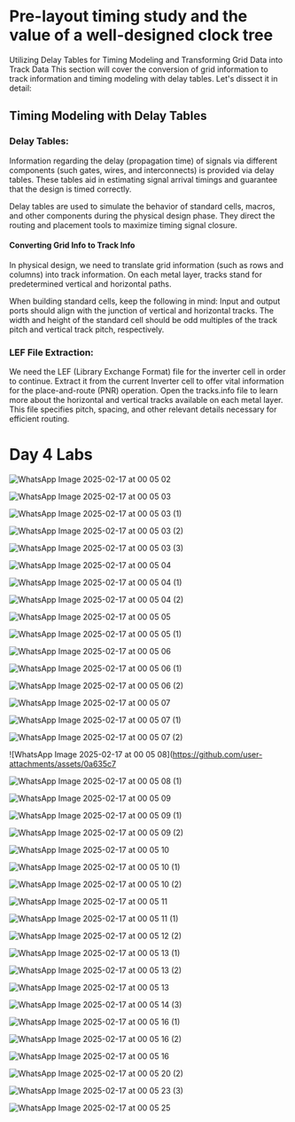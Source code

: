 # Pre-layout timing study and the value of a well-designed clock tree

Utilizing Delay Tables for Timing Modeling and Transforming Grid Data into Track Data 
This section will cover the conversion of grid information to track information and timing modeling with delay tables. Let's dissect it in detail: 

## Timing Modeling with Delay Tables
### Delay Tables:

Information regarding the delay (propagation time) of signals via different components (such gates, wires, and interconnects) is provided via delay tables. 
These tables aid in estimating signal arrival timings and guarantee that the design is timed correctly. 

Delay tables are used to simulate the behavior of standard cells, macros, and other components during the physical design phase. 
They direct the routing and placement tools to maximize timing signal closure.

#### Converting Grid Info to Track Info 
In physical design, we need to translate grid information (such as rows and columns) into track information.
On each metal layer, tracks stand for predetermined vertical and horizontal paths.

When building standard cells, keep the following in mind: Input and output ports should align with the junction of vertical and horizontal tracks.
The width and height of the standard cell should be odd multiples of the track pitch and vertical track pitch, respectively.

### LEF File Extraction:

We need the LEF (Library Exchange Format) file for the inverter cell in order to continue.
Extract it from the current Inverter cell to offer vital information for the place-and-route (PNR) operation.
Open the tracks.info file to learn more about the horizontal and vertical tracks available on each metal layer.
This file specifies pitch, spacing, and other relevant details necessary for efficient routing.

# Day 4 Labs
![WhatsApp Image 2025-02-17 at 00 05 02](https://github.com/user-attachments/assets/7276f6f4-2a9f-4b62-a0f0-22a3ef810e6e)

![WhatsApp Image 2025-02-17 at 00 05 03](https://github.com/user-attachments/assets/18545a54-f8f1-4a3c-91bc-bc7530d74841)

![WhatsApp Image 2025-02-17 at 00 05 03 (1)](https://github.com/user-attachments/assets/2cb9e326-2245-4c0e-a083-7131886c946b)

![WhatsApp Image 2025-02-17 at 00 05 03 (2)](https://github.com/user-attachments/assets/f70c697f-75ad-4b40-9198-58cfcda72fb6)

![WhatsApp Image 2025-02-17 at 00 05 03 (3)](https://github.com/user-attachments/assets/9d7a28bf-730d-4305-9513-b42afc23f11a)

![WhatsApp Image 2025-02-17 at 00 05 04](https://github.com/user-attachments/assets/547200d8-7193-4367-99d2-5e9dce22989b)

![WhatsApp Image 2025-02-17 at 00 05 04 (1)](https://github.com/user-attachments/assets/02286a54-41d3-4e7c-95c7-3cbcdef85fc3)

![WhatsApp Image 2025-02-17 at 00 05 04 (2)](https://github.com/user-attachments/assets/39a4f82e-2df0-4134-9618-bd7dfc989391)

![WhatsApp Image 2025-02-17 at 00 05 05](https://github.com/user-attachments/assets/6c4cd77d-c907-4b77-82b5-7224ae844373)

![WhatsApp Image 2025-02-17 at 00 05 05 (1)](https://github.com/user-attachments/assets/4f383ef5-b236-40b4-895f-2adfbed88629)

![WhatsApp Image 2025-02-17 at 00 05 06](https://github.com/user-attachments/assets/10495af3-5290-417b-b700-3669d2e3d7fb)

![WhatsApp Image 2025-02-17 at 00 05 06 (1)](https://github.com/user-attachments/assets/7bd6c8e2-4709-4351-9239-71fc047370c2)

![WhatsApp Image 2025-02-17 at 00 05 06 (2)](https://github.com/user-attachments/assets/efa6b7f8-3781-433c-8f3f-ed65612b8426)

![WhatsApp Image 2025-02-17 at 00 05 07](https://github.com/user-attachments/assets/23a1e49f-5753-4126-82fa-d5086be968fb)

![WhatsApp Image 2025-02-17 at 00 05 07 (1)](https://github.com/user-attachments/assets/6fd6b5aa-d674-43a5-8352-4af522aaba33)

![WhatsApp Image 2025-02-17 at 00 05 07 (2)](https://github.com/user-attachments/assets/8d8fae83-8d94-409e-87db-4a7c05344d31)

![WhatsApp Image 2025-02-17 at 00 05 08](https://github.com/user-attachments/assets/0a635c7

![WhatsApp Image 2025-02-17 at 00 05 08 (1)](https://github.com/user-attachments/assets/f1e3bcae-47de-41c4-8433-fd53d8371477)

![WhatsApp Image 2025-02-17 at 00 05 09](https://github.com/user-attachments/assets/f116a152-f94f-4fbd-aedb-d558565e6bd5)

![WhatsApp Image 2025-02-17 at 00 05 09 (1)](https://github.com/user-attachments/assets/65a26d75-4c52-4808-9417-9d3076d1bbef)

![WhatsApp Image 2025-02-17 at 00 05 09 (2)](https://github.com/user-attachments/assets/9f66376a-c8a0-407c-904a-595001fab2ec)

![WhatsApp Image 2025-02-17 at 00 05 10](https://github.com/user-attachments/assets/f5ef9be9-c5b2-4b74-afff-84572ebdc174)

![WhatsApp Image 2025-02-17 at 00 05 10 (1)](https://github.com/user-attachments/assets/6a9c8e88-ad57-4527-ac26-2e469284d1a9)

![WhatsApp Image 2025-02-17 at 00 05 10 (2)](https://github.com/user-attachments/assets/5120e1b8-1ae2-44f8-9459-3956a307f0ab)

![WhatsApp Image 2025-02-17 at 00 05 11](https://github.com/user-attachments/assets/5cd58c81-9d15-41a4-995f-c12b75be7745)

![WhatsApp Image 2025-02-17 at 00 05 11 (1)](https://github.com/user-attachments/assets/b09a8267-80cf-482a-be67-86a70640c13c)

![WhatsApp Image 2025-02-17 at 00 05 12 (2)](https://github.com/user-attachments/assets/164c3fd6-331c-4286-92d4-8667f272dfab)

![WhatsApp Image 2025-02-17 at 00 05 13 (1)](https://github.com/user-attachments/assets/5edb4a01-4635-48cd-bc6f-a452887d92af)

![WhatsApp Image 2025-02-17 at 00 05 13 (2)](https://github.com/user-attachments/assets/7a021959-8468-4c21-84a8-16c62fee7630)

![WhatsApp Image 2025-02-17 at 00 05 13](https://github.com/user-attachments/assets/9f62efa3-2647-41d8-b124-a6b4ce224c60)

![WhatsApp Image 2025-02-17 at 00 05 14 (3)](https://github.com/user-attachments/assets/9e76e75d-9a79-4b93-9121-e34ced202d5a)

![WhatsApp Image 2025-02-17 at 00 05 16 (1)](https://github.com/user-attachments/assets/1f65c1fe-a040-4a66-be29-e808a286d98a)

![WhatsApp Image 2025-02-17 at 00 05 16 (2)](https://github.com/user-attachments/assets/2aba2c94-cac4-4e56-bbe4-23b13eb43807)

![WhatsApp Image 2025-02-17 at 00 05 16](https://github.com/user-attachments/assets/c25c8f49-1c0c-42d9-b76f-34a6d0a0f5a4)

![WhatsApp Image 2025-02-17 at 00 05 20 (2)](https://github.com/user-attachments/assets/b0f607f5-6629-4f99-b2e2-bc98af144c3a)

![WhatsApp Image 2025-02-17 at 00 05 23 (3)](https://github.com/user-attachments/assets/dc366e35-f7fa-4da8-b83f-48d59b9a0ff4)

![WhatsApp Image 2025-02-17 at 00 05 25](https://github.com/user-attachments/assets/e11b5d0c-a9ad-44d4-94ba-ea4ba3dadd7e)
